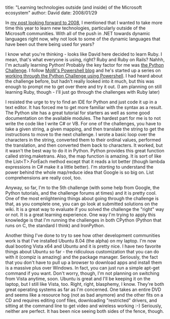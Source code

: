 
title: "Learning technologies outside (and inside) of the Microsoft ecosystem"
author: David
date: 2008/01/29

In [my post looking forward to 2008](http://www.mohundro.com/blog/2008/01/01/Welcome20082007InReview.aspx), I mentioned that I wanted to take more time this year to learn new technologies, particularly outside of the Microsoft communities. With all of the push in .NET towards dynamic languages right now, why not look to some of the dynamic languages that have been out there being used for years? 

I know what you're thinking - looks like David here decided to learn Ruby. I mean, that's what everyone is using, right? Ruby and Ruby on Rails? Nahhh, I'm actually learning Python! Probably the key factor for me was [the Python Challenge](http://www.pythonchallenge.com/). I follow [MoW's Powershell blog](http://thepowershellguy.com/blogs/posh/default.aspx) and he's started up a series on [working through the Python Challenge using Powershell](http://thepowershellguy.com/blogs/posh/archive/2008/01/09/posh-challenge-part-1.aspx). I had heard about the challenge before, but hadn't really looked into it much, but this was enough to prompt me to get over there and try it out. (I am planning on still learning Ruby, though - I'll just go through the challenges with Ruby later) 

I resisted the urge to try to find an IDE for Python and just code it up in a text editor. It has forced me to get more familiar with the syntax as a result. The Python site has a great tutorial for starters as well as some good documentation on the available modules. The hardest part for me is to not write the code like I write C# or VB. For one of the challenges, you have to take a given string, a given mapping, and then translate the string to get the instructions to move to the next challenge. I wrote a basic loop over the characters in the string, converted them to their ordinal values, performed the translation, and then converted them back to characters. It worked, but it wasn't the best way to do it in Python. Python provides this great function called string.maketrans. Also, the map function is amazing. It is sort of like the List&lt;T&gt;.ForEach method except that it reads a lot better (though lambda expressions in C# make it a little better). I'm *starting* to understand the power behind the whole map/reduce idea that Google is so big on. List comprehensions are really cool, too. 

Anyway, so far, I'm to the 5th challenge (with some help from Google, the Python tutorials, and the challenge forums at times) and it is pretty cool. One of the most enlightening things about going through the challenge is that, as you complete one, you can go look at submitted solutions on the wiki. It is a great way to evaluate if you solved the challenge the "right" way or not. It is a great learning experience. One way I'm trying to apply this knowledge is that I'm running the challenges in both CPython (Python that runs on C, the standard I think) and IronPython. 

Another thing I've done to try to see how other development communities work is that I've installed Ubuntu 8.04 (the alpha) on my laptop. I'm now dual booting Vista x64 and Ubuntu and it is pretty nice. I have two favorite things about Ubuntu so far - the ridiculous customization that you can do with it (compiz is amazing) and the package manager. Seriously, the fact that you don't have to pull up a browser to download apps and install them is a massive plus over Windows. In fact, you can just run a simple apt-get command if you want. Don't worry, though, I'm not planning on switching from Vista anytime, soon. Ubuntu is great and I'll be keeping it on the laptop, but I still like Vista, too. Right, right, blasphemy, I know. They're both great operating systems as far as I'm concerned. One takes an entire DVD and seems like a resource hog (not as bad anymore) and the other fits on a CD and requires editing conf files, downloading "restricted" drivers, and sitting at the command line to get video and wireless working :-) Seriously, neither are perfect. It has been nice seeing both sides of the fence, though.
